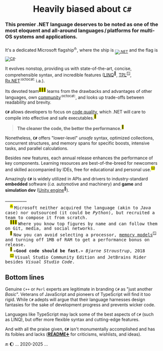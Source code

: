 <h1 align="center">Heavily biased about <code>C#</code></h1>

### This premier **.NET** language deserves to be noted as one of the most eloquent and all-around languages&thinsp;/&thinsp;platforms for multi-OS systems and applications. 
It's a dedicated Microsoft flagship<sup>⛵</sup>, where the ship is <sub>[![.NET](https://img.shields.io/badge/.NET-512BD4?logo=dotnet&logoColor=fff)](#)</sub> and the flag is <sub>[![C#](https://custom-icon-badges.demolab.com/badge/C%23-%23239120.svg?logo=cshrp&logoColor=white)](#)</sub>.

It evolves nonstop, providing us with state-of-the-art, concise, comprehensible syntax, and incredible features ([LINQ](https://stackoverflow.com/questions/2321724/where-can-i-get-a-good-concise-linq-cheatsheet)<sup>🔗</sup>, [TPL](https://docs.microsoft.com/en-us/dotnet/standard/parallel-programming/task-parallel-library-tpl)<sup>🪟</sup>, [Rx.NET](https://github.com/dotnet/reactive)<sup>:octocat:</sup> i.a.). 

Its devoted team<sup><mark>🧑‍🤝‍🧑</mark></sup> learns from the drawbacks and advantages of other languages, own [community](https://github.com/dotnet/csharplang/tree/main/proposals)<sup>:octocat:</sup>, and looks up trade-offs between readability and brevity.

**`C#`** allows developers to focus on [code quality](../software/QA/README+/code-quality.md), which .NET will care to compile into effective and safe executables.<sup><mark>💾</mark></sup> 

> **The cleaner the code, the better the performance.**<sup><mark>🪩</mark></sup>

Nonetheless, **`C#`** offers "lower-level" _unsafe_ syntax, optimized collections, concurrent structures, and memory spans for specific boosts, intensive tasks, and parallel calculations.

Besides new features, each annual release enhances the performance of key components. Learning resources are best-of-the-breed for newcomers and skilled accompanied by IDEs, free for educational and personal use.<sup><mark>⌨️</mark></sup>

Amazingly **`C#`** is widely utilized in APIs and drivers to industry-standard **embedded** software (_i.a._ automotive and machinery) and **game** and **simulation dev** ([Unity engine](https://unity.com/solutions/programming)<sup>🔗</sup>).

\___________\
&nbsp; &nbsp; <sup><mark>⛵</mark></sup>&nbsp;<samp>Microsoft neither acquired the language (akin to _Java_ case) nor outsourced (it could be _Python_), but recruited a team to compose it from scratch.</samp>\
&nbsp; &nbsp; <sup><mark>🧑‍🤝‍🧑</mark></sup>&nbsp;<samp>Where you know top figures by name and can follow them on Git, media, and social networks.</samp>\
&nbsp; &nbsp; <sup><mark>💾</mark></sup>&nbsp;<samp>Now you can avoid selecting a processor, [memory models](https://devblogs.microsoft.com/oldnewthing/20200728-00/?p=104012)<sup>🪟</sup> and turning off 1MB of RAM to get a performance bonus on release.</samp>\
&nbsp; &nbsp; <sup><mark>🪩</mark></sup>&nbsp;<samp>«<b>Good code should be fast.</b>» _Bjarne Stroustrup_, 2018</samp>\
&nbsp; &nbsp; <sup><mark>⌨️</mark></sup>&nbsp;<samp>Visual Studio Community Edition and JetBrains Rider besides <i>Visual Studio Code</i>.</samp>

## Bottom lines

Genuine `C++` or `Perl` experts are legitimate in branding `C#` as "just another _Basic_". Veterans of JavaScript and pioneers of TypeScript will find it too rigid. 
While `C#` adepts will argue that their language harnesses design fantasies for the sake of development progress and prevents wicker code.

Languages like TypeScript may lack some of the best aspects of `C#` (such as LINQ), but offer more flexible syntax and cutting-edge features. 

And with all the praise given, **`C#`** isn't monumentally accomplished and has its foibles and lacks ([**README**➕](README+) for criticisms, wishlists, and ideas).

🔚 🌔 ... 2020-2025 ...
